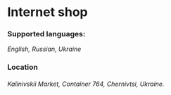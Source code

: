 # Internet shop
### Supported languages:
_English, Russian, Ukraine_
### Location
###### Kalinivskii Market, Container 764, Chernivtsi, Ukraine.
